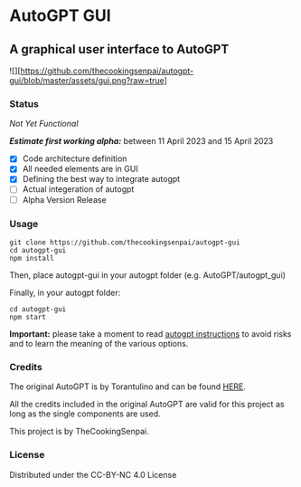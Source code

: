 # AutoGPT GUI

## A graphical user interface to AutoGPT

![][https://github.com/thecookingsenpai/autogpt-gui/blob/master/assets/gui.png?raw=true]

### Status

*Not Yet Functional*

***Estimate first working alpha:*** between 11 April 2023 and 15 April 2023

- [x] Code architecture definition
- [x] All needed elements are in GUI
- [x] Defining the best way to integrate autogpt
- [ ] Actual integeration of autogpt
- [ ] Alpha Version Release

### Usage

    git clone https://github.com/thecookingsenpai/autogpt-gui
    cd autogpt-gui
    npm install

Then, place autogpt-gui in your autogpt folder (e.g. AutoGPT/autogpt_gui)

Finally, in your autogpt folder:

    cd autogpt-gui
    npm start

**Important:** please take a moment to read [autogpt instructions](https://github.com/Torantulino/Auto-GPT#usage) to avoid risks and to learn the meaning of the various options.

### Credits

The original AutoGPT is by Torantulino and can be found [HERE](https://github.com/Torantulino/Auto-GPT).

All the credits included in the original AutoGPT are valid for this project as long as the single components are used.

This project is by TheCookingSenpai.

### License

Distributed under the CC-BY-NC 4.0 License

